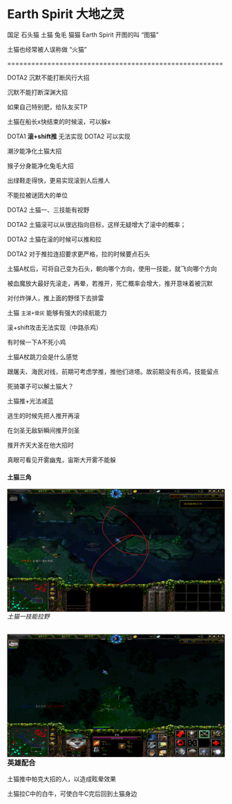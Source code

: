 # Earth Spirit 大地之灵



国足  石头猫	土猫 	兔毛	 猫猫	 Earth Spirit		开图的叫 “图猫”

土猫也经常被人误称做 “火猫”

======================================================

DOTA2 沉默不能打断风行大招

沉默不能打断深渊大招

如果自己特别肥，给队友买TP

土猫在船长x快结束的时候滚，可以躲x

DOTA1	**滚+shift推** 无法实现
DOTA2	可以实现

潮汐能净化土猫大招

猴子分身能净化兔毛大招

出绿鞋走得快，更易实现滚到人后推人

不能拉被谜团大的单位

DOTA2 土猫一、三技能有视野

DOTA2 土猫滚可以从很远指向目标，这样无疑增大了滚中的概率；

DOTA2 土猫在滚的时候可以推和拉

DOTA2 对于推拉连招要求更严格，拉的时候要点石头

土猫A杖后，可将自己变为石头，朝向哪个方向，使用一技能，就飞向哪个方向

被血魔放大最好先滚走，再晕，若推开，死亡概率会增大，推开意味着被沉默

对付炸弹人，推上面的野怪下去排雷

土猫 `主滚+骨灰` 能够有强大的续航能力

滚+shift攻击无法实现（中路杀鸡）

有时候一下A不死小鸡

土猫A杖跳刀会是什么感觉

跟屠夫、海民对线，前期可考虑学推，推他们进塔。故前期没有杀鸡，技能留点

死骑罩子可以解土猫大？

土猫推+光法减蓝

逃生的时候先把人推开再滚

在剑圣无敌斩瞬间推开剑圣

推开齐天大圣在他大招时

真眼可看见开雾幽鬼，宙斯大开雾不能躲

#### 土猫三角
<img src="./img/土猫三角.png" alt="土猫三角" style="zoom: 50%;" align="left" />



###### 土猫一技能拉野

<img src="./img/土猫一技能拉野.png" alt="土猫一技能拉野" style="zoom: 50%;" align="left" />



### 英雄配合

土猫推中帕克大招的人，以造成眩晕效果

土猫拉C中的白牛，可使白牛C完后回到土猫身边

